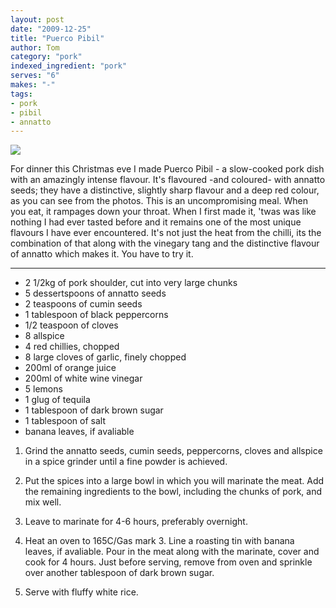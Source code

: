 ```yaml
---
layout: post
date: "2009-12-25"
title: "Puerco Pibil"
author: Tom
category: "pork"
indexed_ingredient: "pork"
serves: "6"
makes: "-"
tags:
- pork
- pibil
- annatto
---
```

<img src="https://s3.eu-west-2.amazonaws.com/grubdaily/puerco_pibil.jpg" />

For dinner this Christmas eve I made Puerco Pibil - a slow-cooked pork dish with an amazingly intense flavour. It's flavoured -and coloured- with annatto seeds; they have a distinctive, slightly sharp flavour and a deep red colour, as you can see from the photos. This is an uncompromising meal. When you eat, it rampages down your throat. When I first made it, 'twas was like nothing I had ever tasted before and it remains one of the most unique flavours I have ever encountered. It's not just the heat from the chilli, its the combination of that along with the vinegary tang and the distinctive flavour of annatto which makes it. You have to try it.

---
* 2 1/2kg of pork shoulder, cut into very large chunks
* 5 dessertspoons of annatto seeds
* 2 teaspoons of cumin seeds
* 1 tablespoon of black peppercorns
* 1/2 teaspoon of cloves
* 8 allspice
* 4 red chillies, chopped
* 8 large cloves of garlic, finely chopped
* 200ml of orange juice
* 200ml of white wine vinegar
* 5 lemons
* 1 glug of tequila
* 1 tablespoon of dark brown sugar
* 1 tablespoon of salt
* banana leaves, if avaliable

1. Grind the annatto seeds, cumin seeds, peppercorns, cloves and allspice in a spice grinder until a fine powder is achieved.

2. Put the spices into a large bowl in which you will marinate the meat. Add the remaining ingredients to the bowl, including the chunks of pork, and mix well.

3. Leave to marinate for 4-6 hours, preferably overnight.

4. Heat an oven to 165C/Gas mark 3. Line a roasting tin with banana leaves, if avaliable. Pour in the meat along with the marinate, cover and cook for 4 hours. Just before serving, remove from oven and sprinkle over another tablespoon of dark brown sugar.

5. Serve with fluffy white rice.
